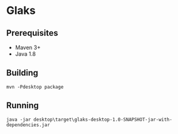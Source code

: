 # Glaks

## Prerequisites

* Maven 3+
* Java 1.8

## Building

```
mvn -Pdesktop package
```

## Running

```
java -jar desktop\target\glaks-desktop-1.0-SNAPSHOT-jar-with-dependencies.jar
```
